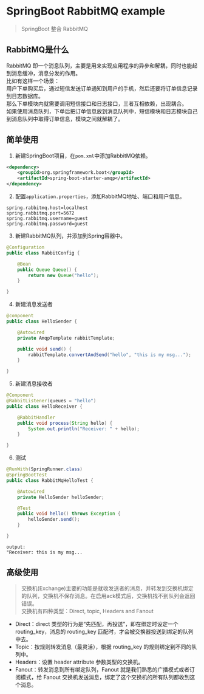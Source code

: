 # SpringBoot RabbitMQ example
> SpringBoot 整合 RabbitMQ

## RabbitMQ是什么
RabbitMQ 即一个消息队列，主要是用来实现应用程序的异步和解耦，同时也能起到消息缓冲，消息分发的作用。  
比如有这样一个场景：  
用户下单购买后，通过短信发送订单通知到用户的手机，然后还要将订单信息记录到日志数据库。  
那么下单模块内就需要调用短信接口和日志接口，三者互相依赖，出现耦合。  
如果使用消息队列，下单后把订单信息放到消息队列中，短信模块和日志模块自己到消息队列中取得订单信息，模块之间就解耦了。

## 简单使用
1. 新建SpringBoot项目，在`pom.xml`中添加RabbitMQ依赖。
```xml
<dependency>
    <groupId>org.springframework.boot</groupId>
    <artifactId>spring-boot-starter-amqp</artifactId>
</dependency>
```
2. 配置`application.properties`，添加RabbitMQ地址、端口和用户信息。
```properties
spring.rabbitmq.host=localhost
spring.rabbitmq.port=5672
spring.rabbitmq.username=guest
spring.rabbitmq.password=guest
```
3. 新建RabbitMQ队列，并添加到Spring容器中。
```java
@Configuration
public class RabbitConfig {

    @Bean
    public Queue Queue() {
        return new Queue("hello");
    }

}
```
4. 新建消息发送者
```java
@component
public class HelloSender {

    @Autowired
    private AmqpTemplate rabbitTemplate;

    public void send() {
        rabbitTemplate.convertAndSend("hello", "this is my msg...");
    }

}
```
5. 新建消息接收者
```java
@Component
@RabbitListener(queues = "hello")
public class HelloReceiver {

    @RabbitHandler
    public void process(String hello) {
        System.out.println("Receiver: " + hello);
    }

}
```
6. 测试
```java
@RunWith(SpringRunner.class)
@SpringBootTest
public class RabbitMqHelloTest {

    @Autowired
    private HelloSender helloSender;

    @Test
    public void hello() throws Exception {
        helloSender.send();
    }

}
```
```
output:
"Receiver: this is my msg...
```

## 高级使用
> 交换机(Exchange)主要的功能是就收发送者的消息，并转发到交换机绑定的队列，交换机不保存消息。在启用ack模式后，交换机找不到队列会返回错误。  
交换机有四种类型：Direct, topic, Headers and Fanout

- Direct：direct 类型的行为是“先匹配，再投送”，即在绑定时设定一个 routing_key，消息的 routing_key 匹配时，才会被交换器投送到绑定的队列中去。
- Topic：按规则转发消息（最灵活），根据 routing_key 的规则绑定到不同的队列中。
- Headers：设置 header attribute 参数类型的交换机。
- Fanout：转发消息到所有绑定队列，Fanout 就是我们熟悉的广播模式或者订阅模式，给 Fanout 交换机发送消息，绑定了这个交换机的所有队列都收到这个消息。